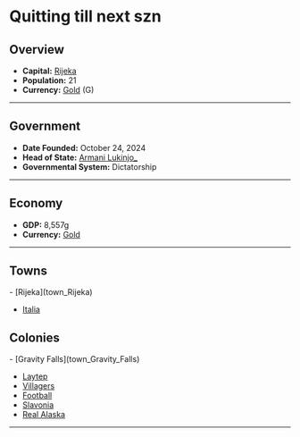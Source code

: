 <!--UNDEDITED FILE, remove this entire line if this file has been edited!-->
# <!--NAME-->Quitting till next szn<!--NAME-->

## Overview

- **Capital:** <!--CAPITAL_LINK-->[Rijeka](Rijeka_town)<!--CAPITAL_LINK-->
- **Population:** <!--POPULATION-->21<!--POPULATION-->
- **Currency:** <!--CURRENCY_LINK-->[Gold](Gold_currency)<!--CURRENCY_LINK--> (<!--CURRENCY_ABV-->G<!--CURRENCY_ABV-->)

---

## Government

- **Date Founded:** <!--FOUNDED-->October 24, 2024<!--FOUNDED-->
- **Head of State:** <!--LEADER_TITLE_LINK-->[Armani Lukinjo_](Lukinjo__user)<!--LEADER_TITLE_LINK-->
- **Governmental System:** <!--GOVERNMENT-->Dictatorship<!--GOVERNMENT-->

---

## Economy

- **GDP:** <!--GDP-->8,557g<!--GDP-->
- **Currency:** <!--CURRENCY_LINK-->[Gold](Gold_currency)<!--CURRENCY_LINK-->

---

## Towns

<!--TOWNS-->- [Rijeka](town_Rijeka)
- [Italia](town_Italia)<!--TOWNS-->

## Colonies

<!--COLONIES-->- [Gravity Falls](town_Gravity_Falls)
- [Laytep](town_Laytep)
- [Villagers](town_Villagers)
- [Football](town_Football)
- [Slavonia](town_Slavonia)
- [Real Alaska](town_Real_Alaska)<!--COLONIES-->

---
